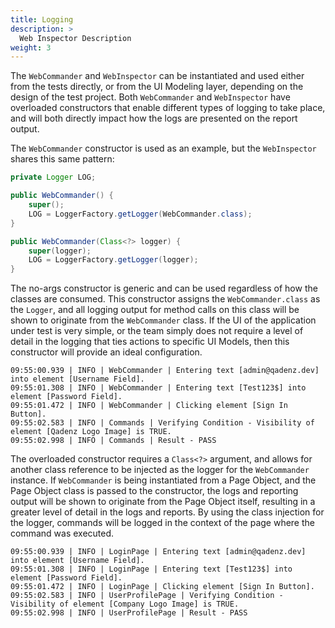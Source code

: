 ```yaml
---
title: Logging
description: >
  Web Inspector Description
weight: 3
---
```


The `WebCommander` and `WebInspector` can be instantiated and used either from the tests directly, or from the UI Modeling layer, depending on the design of the test project. Both `WebCommander` and `WebInspector` have overloaded constructors that enable different types of logging to take place, and will both directly impact how the logs are presented on the report output.

The `WebCommander` constructor is used as an example, but the `WebInspector` shares this same pattern:

```java
private Logger LOG;

public WebCommander() {
    super();
    LOG = LoggerFactory.getLogger(WebCommander.class);
}

public WebCommander(Class<?> logger) {
    super(logger);
    LOG = LoggerFactory.getLogger(logger);
}
```

The no-args constructor is generic and can be used regardless of how the classes are consumed. This constructor assigns the `WebCommander.class` as the `Logger`, and all logging output for method calls on this class will be shown to originate from the `WebCommander` class. If the UI of the application under test is very simple, or the team simply does not require a level of detail in the logging that ties actions to specific UI Models, then this constructor will provide an ideal configuration.

```
09:55:00.939 | INFO | WebCommander | Entering text [admin@qadenz.dev] into element [Username Field].
09:55:01.308 | INFO | WebCommander | Entering text [Test123$] into element [Password Field].
09:55:01.472 | INFO | WebCommander | Clicking element [Sign In Button].
09:55:02.583 | INFO | Commands | Verifying Condition - Visibility of element [Qadenz Logo Image] is TRUE.
09:55:02.998 | INFO | Commands | Result - PASS
```

The overloaded constructor requires a `Class<?>` argument, and allows for another class reference to be injected as the logger for the `WebCommander` instance. If `WebCommander` is being instantiated from a Page Object, and the Page Object class is passed to the constructor, the logs and reporting output will be shown to originate from the Page Object itself, resulting in a greater level of detail in the logs and reports. By using the class injection for the logger, commands will be logged in the context of the page where the command was executed.

```
09:55:00.939 | INFO | LoginPage | Entering text [admin@qadenz.dev] into element [Username Field].
09:55:01.308 | INFO | LoginPage | Entering text [Test123$] into element [Password Field].
09:55:01.472 | INFO | LoginPage | Clicking element [Sign In Button].
09:55:02.583 | INFO | UserProfilePage | Verifying Condition - Visibility of element [Company Logo Image] is TRUE.
09:55:02.998 | INFO | UserProfilePage | Result - PASS
```
